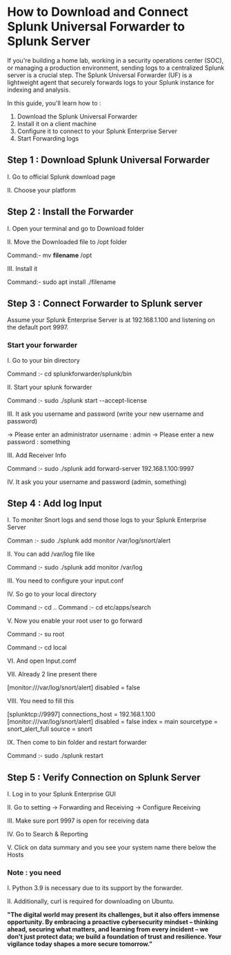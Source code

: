 # How to Download and Connect Splunk Universal Forwarder to Splunk Server
If you're building a home lab, working in a security operations center (SOC), or managing a production environment, sending logs to a centralized Splunk server is a crucial step. The Splunk Universal Forwarder (UF) is a lightweight agent that securely forwards logs to your Splunk instance for indexing and analysis.

In this guide, you'll learn how to :

1. Download the Splunk Universal Forwarder
2. Install it on a client machine
3. Configure it to connect to your Splunk Enterprise Server
4. Start Forwarding logs

## Step 1 : Download Splunk Universal Forwarder

I. Go to official Splunk download page

II. Choose your platform

## Step 2 : Install the Forwarder

I. Open your terminal and go to Download folder

II. Move the Downloaded file to /opt folder

Command:- mv **filename** /opt

III. Install it

Command:- sudo apt install ./filename

## Step 3 : Connect Forwarder to Splunk server

Assume your Splunk Enterprise Server is at 192.168.1.100 and listening on the default port 9997.

### Start your forwarder

I. Go to your bin directory

Command :- cd splunkforwarder/splunk/bin

II. Start your splunk forwarder

Command :- sudo ./splunk start --accept-license

III. It ask you username and password (write your new username and password)

-> Please enter an administrator username : admin
-> Please enter a new password : something

III. Add Receiver Info 

Command :- sudo ./splunk add forward-server 192.168.1.100:9997

IV. It ask you your username and password (admin, something)

## Step 4 : Add log Input

I. To moniter Snort logs and send those logs to your Splunk Enterprise Server

Comman :- sudo ./splunk add monitor /var/log/snort/alert

II. You can add /var/log file like 

Command :- sudo ./splunk add monitor /var/log

III. You need to configure your input.conf

IV. So go to your local directory

Command :- cd ..
Command :- cd etc/apps/search

V. Now you enable your root user to go forward

Command :- su root

Command :- cd local

VI. And open Input.comf 

VII. Already 2 line present there

[monitor:///var/log/snort/alert]
disabled = false

VIII. You need to fill this

[splunktcp://9997]
connections_host = 192.168.1.100
[monitor:///var/log/snort/alert]
disabled = false
index = main
sourcetype = snort_alert_full
source = snort

IX. Then come to bin folder and restart forwarder

Command :- sudo ./splunk restart

## Step 5 : Verify Connection on Splunk Server

I. Log in to your Splunk Enterprise GUI

II. Go to setting -> Forwarding and Receiving -> Configure Receiving

III. Make sure port 9997 is open for receiving data

IV. Go to Search & Reporting

V. Click on data summary and you see your system name there below the Hosts

### Note : you need 

I. Python 3.9 is necessary due to its support by the forwarder.

II. Additionally, curl is required for downloading on Ubuntu.

**"The digital world may present its challenges, but it also offers immense opportunity. By embracing a proactive cybersecurity mindset – thinking ahead, securing what matters, and learning from every incident – we don't just protect data; we build a foundation of trust and resilience. Your vigilance today shapes a more secure tomorrow."**



